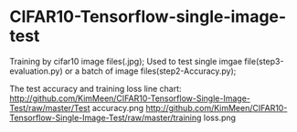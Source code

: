 # CIFAR10-Tensorflow-single-image-test
Training by cifar10 image files(.jpg);
Used to test single imgae file(step3-evaluation.py) or a batch of image files(step2-Accuracy.py);

The test accuracy and training loss line chart:
http://github.com/KimMeen/CIFAR10-Tensorflow-Single-Image-Test/raw/master/Test accuracy.png
http://github.com/KimMeen/CIFAR10-Tensorflow-Single-Image-Test/raw/master/training loss.png
